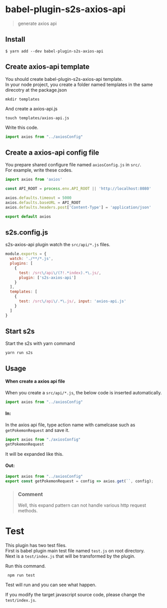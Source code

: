 # babel-plugin-s2s-axios-api

> generate axios api

## Install

```
$ yarn add --dev babel-plugin-s2s-axios-api
```

## Create axios-api template

You should create babel-plugin-s2s-axios-api template. \
In your node project, you create a folder named templates in the same direcotry at the package.json

`mkdir templates`

And create a axios-api.js

`touch templates/axios-api.js`

Write this code.

```js
import axios from "../axiosConfig"
```
## Create a axios-api config file
You prepare shared configure file named `axiosConfig.js` in `src/`. \
For example, write these codes.

```js
import axios from 'axios'

const API_ROOT = process.env.API_ROOT || 'http://localhost:8080'

axios.defaults.timeout = 5000
axios.defaults.baseURL = API_ROOT
axios.defaults.headers.post['Content-Type'] = 'application/json'

export default axios
```
## s2s.config.js

s2s-axios-api plugin watch the `src/api/*.js` files.

```js
module.exports = {
  watch: './**/*.js',
  plugins: [
    {
      test: /src\/api\/(?!.*index).*\.js/,
      plugin: ['s2s-axios-api']
    }
  ],
  templates: [
    {
      test: /src\/api\/.*\.js/, input: 'axios-api.js'
    }
  ]
}
```
## Start s2s

Start the s2s with yarn command

`yarn run s2s`

## Usage

#### When create a axios api file

When you create a `src/api/*.js`, the below code is inserted automatically.

```js
import axios from "../axiosConfig"
```

#### In:

In the axios api file, type action name with camelcase such as `getPokemonRequest` and save it.

```js
import axios from "./axiosConfig"
getPokemonRequest
```

It will be expanded like this.

#### Out:

```js
import axios from "../axiosConfig"
export const getPokemonRequest = config => axios.get(``, config);
```
> ### Comment
> Well, this expand pattern can not handle various http request methods.

# Test

This plugin has two test files. \
First is babel plugin main test file named `test.js` on root directory. \
Next is a `test/index.js` that will be transformed by the plugin.

Run this command.

` npm run test`

Test will run and you can see what happen.

If you modify the target javascript source code, please change the `test/index.js`.
